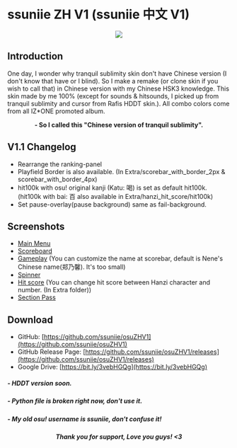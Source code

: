 # ssuniie ZH V1 (ssuniie 中文 V1)
<p  align="center">
  <img src="https://i.imgur.com/bbwzb8V.png">
</p>

## Introduction
One day, I wonder why tranquil sublimity skin don't have Chinese version (I don't know that have or I blind). So I make a remake (or clone skin if you wish to call that) in Chinese version with my Chinese HSK3 knowledge. This skin made by me 100% (except for sounds & hitsounds, I picked up from tranquil sublimity and cursor from Rafis HDDT skin.). All combo colors come from all IZ*ONE promoted album.

<p  align="center"><b>- So I called this "Chinese version of tranquil sublimity".</b></p>

## V1.1 Changelog
- Rearrange the ranking-panel
- Playfield Border is also available. (In Extra/scorebar_with_border_2px & scorebar_with_border_4px)
- hit100k with osu! original kanji (Katu: 喝) is set as default hit100k. (hit100k with bai: 百 also available in Extra/hanzi_hit_score/hit100k)
- Set pause-overlay(pause background) same as fail-background.

## Screenshots
- [Main Menu](https://i.imgur.com/qt3eVUu.png)
- [Scoreboard](https://i.imgur.com/NIAku9W.png)
- [Gameplay](https://i.imgur.com/ZyHc2bB.png) (You can customize the name at scorebar, default is Nene's Chinese name(郑乃馨). It's too small)
- [Spinner](https://i.imgur.com/78l64Ws.png)
- [Hit score](https://i.imgur.com/3u7FJpu.png) (You can change hit score between Hanzi character and number. (In Extra folder))
- [Section Pass](https://i.imgur.com/GgJOqen.png)

## Download

- GitHub: [https://github.com/ssuniie/osuZHV1](https://github.com/ssuniie/osuZHV1)
- GitHub Release Page: [https://github.com/ssuniie/osuZHV1/releases](https://github.com/ssuniie/osuZHV1/releases)
- Google Drive: [https://bit.ly/3vebHGQg](https://bit.ly/3vebHGQg)

##### - HDDT version soon.
##### - Python file is broken right now, don't use it.
##### - My old osu! username is ssuniie, don't confuse it!

<p  align="center"><b><i>Thank you for support, Love you guys! <3<i><b></p>
